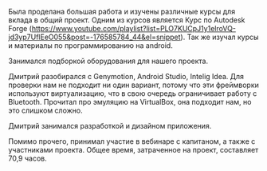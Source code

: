 Была проделана большая работа и изучены различные курсы для вклада в общий проект. Одним из  курсов является Курс по Autodesk Forge (https://www.youtube.com/playlist?list=PLO7KUCpJ1y1elroVQ-jd3yp7UflEeO055&post=-176585784_44&el=snippet). Так же изучал курсы и материалы по программированию на android.

Занимался подборкой оборудования для нашего проекта.

Дмитрий разобирался с Genymotion, Android Studio, Intelig Idea.  Для проверки нам не подходит ни один вариант, потому что эти фреймворки используют виртуализацию, что в свою очередь ограничивает работу с Bluetooth. Прочитал про эмуляцию на VirtualBox, она подходит нам, но  это слишком сложно. 

Дмитрий занимался разработкой и дизайном приложения.

Помимо прочего, принимал участие в вебинаре с капитаном, а также с участниками проекта.
Общее время, затраченное на проект, составляет 70,9 часов.


